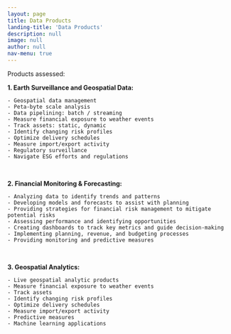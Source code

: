 ```yaml
---
layout: page
title: Data Products
landing-title: 'Data Products'
description: null
image: null
author: null
nav-menu: true
---
```


Products assessed:

**1. Earth Surveillance and Geospatial Data:**

    - Geospatial data management
    - Peta-byte scale analysis
    - Data pipelining: batch / streaming
    - Measure financial exposure to weather events
    - Track assets: static, dynamic
    - Identify changing risk profiles
    - Optimize delivery schedules
    - Measure import/export activity
    - Regulatory surveillance
    - Navigate ESG efforts and regulations

<br>

**2. Financial Monitoring & Forecasting:**

    - Analyzing data to identify trends and patterns
    - Developing models and forecasts to assist with planning
    - Providing strategies for financial risk management to mitigate potential risks
    - Assessing performance and identifying opportunities
    - Creating dashboards to track key metrics and guide decision-making
    - Implementing planning, revenue, and budgeting processes
    - Providing monitoring and predictive measures

<br>

**3. Geospatial Analytics:**

    - Live geospatial analytic products
    - Measure financial exposure to weather events
    - Track assets
    - Identify changing risk profiles
    - Optimize delivery schedules
    - Measure import/export activity
    - Predictive measures
    - Machine learning applications
